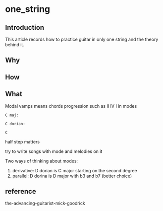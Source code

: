 # one_string

## Introduction

This article records how to practice guitar in only one string and the theory behind it.

## Why

## How

## What

Modal vamps means chords progression such as II IV I in modes

```test
C maj:

C dorian:

C 
```

half step matters

try to write songs with mode and melodies on it

Two ways of thinking about modes:

1. derivative: D dorian is C major starting on the second degree
2. parallel: D dorina is D major with b3 and b7 (better choice)

## reference

the-advancing-guitarist-mick-goodrick
